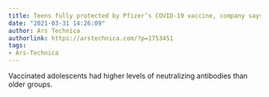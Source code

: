 ```yaml
---
title: Teens fully protected by Pfizer’s COVID-19 vaccine, company says
date: "2021-03-31 14:26:09"
author: Ars Technica
authorlink: https://arstechnica.com/?p=1753451
tags:
- Ars-Technica
---
```

Vaccinated adolescents had higher levels of neutralizing antibodies than older groups.